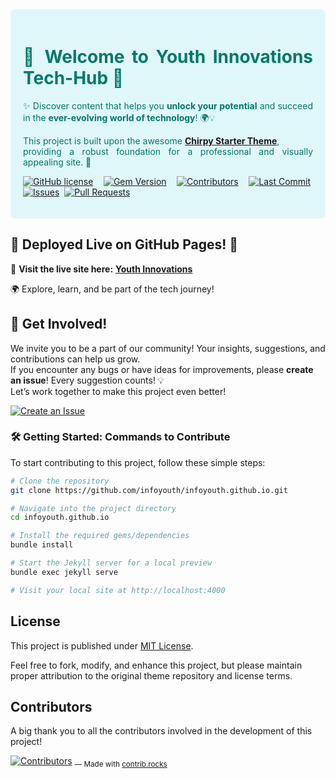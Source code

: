 <!-- markdownlint-disable-next-line -->
<div align="justify" style="background-color: #E0F7FA; color: #00796B; padding: 20px; border-radius: 8px;">

  <!-- markdownlint-disable-next-line -->

# 🌟 Welcome to **Youth Innovations Tech-Hub** 🚀

✨ Discover content that helps you **unlock your potential** and succeed in the
**ever-evolving world of technology**! 🌍💡

This project is built upon the awesome
[**Chirpy Starter Theme**](https://github.com/cotes2020/chirpy-starter),  
 providing a robust foundation for a professional and visually appealing site. 🎨

[![GitHub license](https://img.shields.io/github/license/cotes2020/jekyll-theme-chirpy?color=blue)][license]&nbsp;
[![Gem Version](https://img.shields.io/gem/v/jekyll-theme-chirpy?&logo=RubyGems&logoColor=ghostwhite&label=gem&color=teal)][gem]&nbsp;
[![Contributors](https://img.shields.io/github/contributors/infoyouth/infoyouth.github.io?color=green&logo=github)](https://github.com/infoyouth/infoyouth.github.io/graphs/contributors)&nbsp;
[![Last Commit](https://img.shields.io/github/last-commit/infoyouth/infoyouth.github.io?label=last%20commit&logo=github&color=orange)](https://github.com/infoyouth/infoyouth.github.io/commits/main)&nbsp;
[![Issues](https://img.shields.io/github/issues/infoyouth/infoyouth.github.io?color=red&logo=github)](https://github.com/infoyouth/infoyouth.github.io/issues)&nbsp;
[![Pull Requests](https://img.shields.io/github/issues-pr/infoyouth/infoyouth.github.io?color=yellow&logo=github)](https://github.com/infoyouth/infoyouth.github.io/pulls)&nbsp;

</div>

## 🚀 **Deployed Live on GitHub Pages!** 🎉

🔗 **Visit the live site here:** [**Youth Innovations**](https://infoyouth.github.io)

🌍 Explore, learn, and be part of the tech journey!

## 🤝 **Get Involved!**

We invite you to be a part of our community! Your insights, suggestions, and
contributions can help us grow.  
 If you encounter any bugs or have ideas for improvements, please **create an
issue**! Every suggestion counts! 💡  
 Let’s work together to make this project even better!

[![Create an Issue](https://img.shields.io/badge/Create%20an%20Issue-Click%20Here-brightgreen?style=flat&logo=github&logoColor=white)](https://github.com/infoyouth/infoyouth.github.io/issues)

### 🛠️ **Getting Started: Commands to Contribute**

To start contributing to this project, follow these simple steps:

```bash
# Clone the repository
git clone https://github.com/infoyouth/infoyouth.github.io.git

# Navigate into the project directory
cd infoyouth.github.io

# Install the required gems/dependencies
bundle install

# Start the Jekyll server for a local preview
bundle exec jekyll serve

# Visit your local site at http://localhost:4000
```

## License

This project is published under [MIT License][license].

Feel free to fork, modify, and enhance this project, but please maintain proper
attribution to the original theme repository and license terms.

## Contributors

A big thank you to all the contributors involved in the development of this
project!

[![Contributors](https://contrib.rocks/image?repo=infoyouth/infoyouth.github.io&columns=16)](https://github.com/infoyouth/infoyouth.github.io/graphs/contributors)
<sub> — Made with [contrib.rocks](https://contrib.rocks)</sub>

[gem]: https://rubygems.org/gems/jekyll-theme-chirpy
[license]: https://github.com/cotes2020/jekyll-theme-chirpy/blob/master/LICENSE
